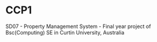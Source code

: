 # CCP1
SD07 - Property Management System - Final year project of Bsc(Computing) SE in Curtin University, Australia

